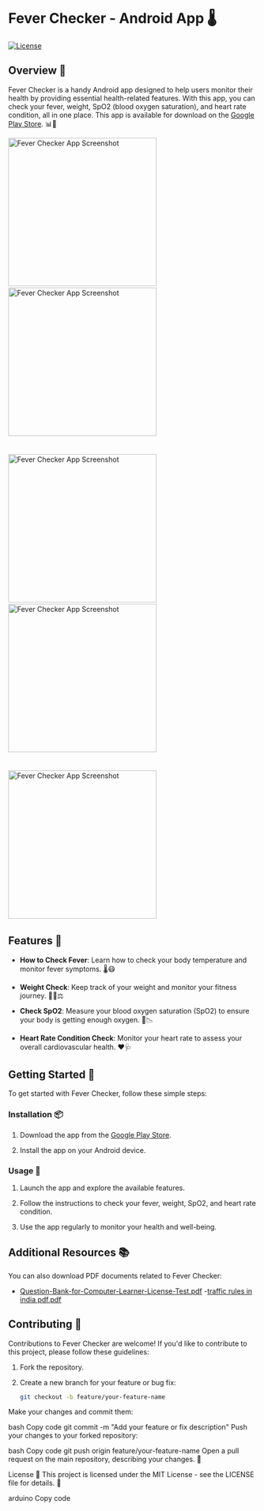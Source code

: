# Fever Checker - Android App 🌡️

[![License](https://img.shields.io/badge/License-MIT-blue.svg)](LICENSE)

## Overview 📱

Fever Checker is a handy Android app designed to help users monitor their health by providing essential health-related features. With this app, you can check your fever, weight, SpO2 (blood oxygen saturation), and heart rate condition, all in one place. This app is available for download on the [Google Play Store](https://play.google.com/store/apps/details?id=fever.checker.feverchecker). 📊🏥

<!-- Replace 'IMAGE_URL' with the actual URL of your app's image -->
<img src="https://github.com/chirag99044/FeverChecker/assets/123812544/eaaf008e-28f6-415e-8b9b-3a21dd17ef5c" alt="Fever Checker App Screenshot" width="300" />&nbsp;&nbsp;&nbsp;&nbsp;&nbsp;&nbsp;&nbsp;&nbsp;
<img src="https://github.com/chirag99044/FeverChecker/assets/123812544/c25b4d48-2cfa-4304-8640-c32163b1bccd" alt="Fever Checker App Screenshot" width="300" />&nbsp;&nbsp;&nbsp;&nbsp;
<br><br><br>
<img src="https://github.com/chirag99044/FeverChecker/assets/123812544/ac47b722-b2e8-478a-ac17-1ab5105bd550" alt="Fever Checker App Screenshot" width="300" />&nbsp;&nbsp;&nbsp;&nbsp;&nbsp;&nbsp;&nbsp;&nbsp;
<img src="https://github.com/chirag99044/FeverChecker/assets/123812544/a41f5357-2213-43d9-b85f-a9a7dc5fd7c4" alt="Fever Checker App Screenshot" width="300" />&nbsp;&nbsp;&nbsp;&nbsp;
<br><br><br>
<img src="https://github.com/chirag99044/FeverChecker/assets/123812544/90c96bf0-7d53-4bdc-923b-9b25298d2b4c" alt="Fever Checker App Screenshot" width="300" />&nbsp;&nbsp;&nbsp;&nbsp;

## Features 🌟

- **How to Check Fever**: Learn how to check your body temperature and monitor fever symptoms. 🌡️😷

- **Weight Check**: Keep track of your weight and monitor your fitness journey. 🏋️‍♀️⚖️

- **Check SpO2**: Measure your blood oxygen saturation (SpO2) to ensure your body is getting enough oxygen. 💉📉

- **Heart Rate Condition Check**: Monitor your heart rate to assess your overall cardiovascular health. ❤️🩺

## Getting Started 🚀

To get started with Fever Checker, follow these simple steps:

### Installation 📦

1. Download the app from the [Google Play Store](https://play.google.com/store/apps/details?id=fever.checker.feverchecker).

2. Install the app on your Android device.

### Usage 📝

1. Launch the app and explore the available features.

2. Follow the instructions to check your fever, weight, SpO2, and heart rate condition.

3. Use the app regularly to monitor your health and well-being.

## Additional Resources 📚

You can also download PDF documents related to Fever Checker:

- [Question-Bank-for-Computer-Learner-License-Test.pdf](https://github.com/chirag99044/FeverChecker/files/12840695/Question-Bank-for-Computer-Learner-License-Test.pdf)
-[traffic rules in india pdf.pdf](https://github.com/chirag99044/FeverChecker/files/12840694/traffic.rules.in.india.pdf.pdf)

## Contributing 🤝

Contributions to Fever Checker are welcome! If you'd like to contribute to this project, please follow these guidelines:

1. Fork the repository.

2. Create a new branch for your feature or bug fix:

   ```bash
   git checkout -b feature/your-feature-name
Make your changes and commit them:

bash
Copy code
git commit -m "Add your feature or fix description"
Push your changes to your forked repository:

bash
Copy code
git push origin feature/your-feature-name
Open a pull request on the main repository, describing your changes. 🚀

License 📜
This project is licensed under the MIT License - see the LICENSE file for details. 📄

arduino
Copy code
